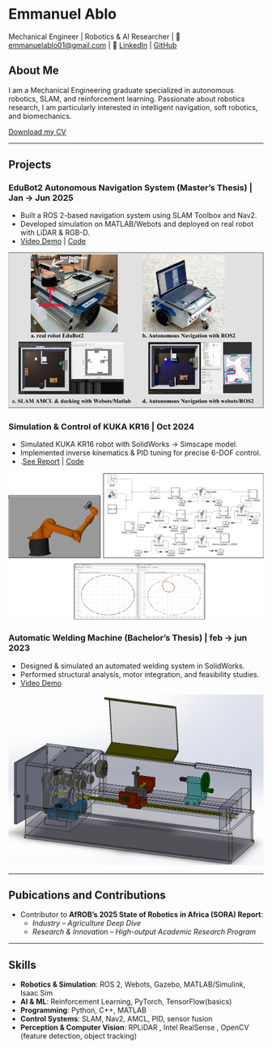 # Emmanuel Ablo
Mechanical Engineer | Robotics & AI Researcher   |  📧 emmanuelablo01@gmail.com | 🔗 [LinkedIn](https://www.linkedin.com/in/emmanuel-ablo-a3262b211/) | [GitHub](https://github.com/emmanuelablo)

## About Me
I am a Mechanical Engineering graduate specialized in autonomous robotics, SLAM, and reinforcement learning. Passionate about robotics research, I am particularly interested in intelligent navigation, soft robotics, and biomechanics.

[Download my CV](https://flowcv.com/resume/db8ks3rd8j1o)

---

## Projects
### EduBot2 Autonomous Navigation System (Master’s Thesis) | Jan -> Jun 2025
- Built a ROS 2-based navigation system using SLAM Toolbox and Nav2.  
- Developed simulation on MATLAB/Webots and deployed on real robot with LiDAR & RGB-D.  
- [Video Demo](https://youtu.be/vsBix_fgd3E) | [Code](https://github.com/EmmanuelAblo/EduBot2)  

![EduBot2 Simulation](images/edubot2.png)

### Simulation & Control of KUKA KR16 | Oct 2024
- Simulated KUKA KR16 robot with SolidWorks → Simscape model.  
- Implemented inverse kinematics & PID tuning for precise 6-DOF control.
- .[See Report](https://drive.google.com/file/d/1RiIsL1uNzCk8d3_JBdHjDYpltp28ptNd/view?usp=sharing) | [Code](https://drive.google.com/file/d/1ta9bqaMWKkcKgAOfRw_Ejnwkj2xaRmov/view?usp=sharing) 

![EduBot2 Simulation](images/Kuka.png)

### Automatic Welding Machine (Bachelor’s Thesis) | feb -> jun 2023
- Designed & simulated an automated welding system in SolidWorks.  
- Performed structural analysis, motor integration, and feasibility studies.
- [Video Demo](https://youtu.be/saXXKsKDktc)

![EduBot2 Simulation](images/weldingmachine.png)

---

## Pubications and Contributions
- Contributor to **AfROB’s 2025 State of Robotics in Africa (SORA) Report**:  
  - *Industry – Agriculture Deep Dive*  
  - *Research & Innovation – High-output Academic Research Program*  

---

## Skills
- **Robotics & Simulation**: ROS 2, Webots, Gazebo, MATLAB/Simulink, Isaac Sim  
- **AI & ML**: Reinforcement Learning, PyTorch, TensorFlow(basics) 
- **Programming**: Python, C++, MATLAB  
- **Control Systems**: SLAM, Nav2, AMCL, PID, sensor fusion
- **Perception & Computer Vision**: RPLiDAR , Intel RealSense , OpenCV (feature detection, object tracking)

